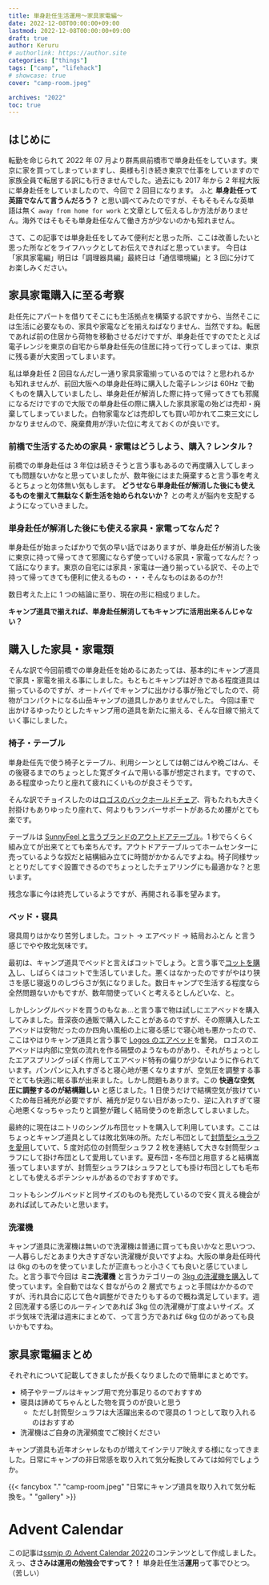 ```yaml
---
title: 単身赴任生活運用〜家具家電編〜
date: 2022-12-08T00:00:00+09:00
lastmod: 2022-12-08T00:00:00+09:00
draft: true
author: Keruru
# authorlink: https://author.site
categories: ["things"]
tags: ["camp", "lifehack"]
# showcase: true
cover: "camp-room.jpeg"

archives: "2022"
toc: true
---
```


<!--  {{< fancybox "." "photos.jpeg" "alt text" "gallery" >}} -->

## はじめに

転勤を命じられて 2022 年 07 月より群馬県前橋市で単身赴任をしています。東京に家を買ってしまっていますし、奥様も引き続き東京で仕事をしていますので家族全員で転居する訳にも行きませんでした。過去にも 2017 年から 2 年程大阪に単身赴任をしていましたので、今回で 2 回目になります。
ふと **単身赴任って英語でなんて言うんだろう？** と思い調べてみたのですが、そもそもそんな英単語は無く `away from home for work` と文章として伝えるしか方法がありません。海外ではそもそも単身赴任なんて働き方が少ないのかも知れません。

さて、この記事では単身赴任をしてみて便利だと思った所、ここは改善したいと思った所などをライフハックとしてお伝えできればと思っています。
今日は「家具家電編」明日は「調理器具編」最終日は「通信環境編」と 3 回に分けてお楽しみください。

## 家具家電購入に至る考察

赴任先にアパートを借りてそこにも生活拠点を構築する訳ですから、当然そこには生活に必要なもの、家具や家電などを揃えねばなりません、当然ですね。転居であれば前の住居から荷物を移動させるだけですが、単身赴任ですのでたとえば電子レンジを東京の自宅から単身赴任先の住居に持って行ってしまっては、東京に残る妻が大変困ってしまいます。

私は単身赴任 2 回目なんだし一通り家具家電揃っているのでは？と思われるかも知れませんが、前回大阪への単身赴任時に購入した電子レンジは 60Hz で動くものを購入していましたし、単身赴任が解消した際に持って帰ってきても邪魔になるだけですので大阪での単身赴任の際に購入した家具家電の殆どは売却・廃棄してしまっていました。白物家電などは売却しても買い叩かれて二束三文にしかなりませんので、廃棄費用が浮いた位に考えておくのが良いです。

### 前橋で生活するための家具・家電はどうしよう、購入？レンタル？

前橋での単身赴任は 3 年位は続きそうと言う事もあるので再度購入してしまっても問題ないかなと思っていましたが、数年後にはまた廃棄すると言う事を考えるとちょっと勿体無い気もします。 **どうせなら単身赴任が解消した後にも使えるものを揃えて無駄なく新生活を始められないか？** との考えが脳内を支配するようになっていきました。

### 単身赴任が解消した後にも使える家具・家電ってなんだ？

単身赴任が始まったばかりで気の早い話ではありますが、単身赴任が解消した後に東京に持って帰ってきて邪魔にならず使っていける家具・家電ってなんだ？って話になります。東京の自宅には家具・家電は一通り揃っている訳で、その上で持って帰ってきても便利に使えるもの・・・そんなものはあるのか?!

数日考えた上に 1 つの結論に至り、現在の形に相成りました。

**キャンプ道具で揃えれば、単身赴任解消してもキャンプに活用出来るんじゃない？**

## 購入した家具・家電類

そんな訳で今回前橋での単身赴任を始めるにあたっては、基本的にキャンプ道具で家具・家電を揃える事にしました。もともとキャンプは好きである程度道具は揃っているのですが、オートバイでキャンプに出かける事が殆どでしたので、荷物がコンパクトになる山岳キャンプの道具しかありませんでした。
今回は車で出かけるゆったりとしたキャンプ用の道具を新たに揃える、そんな目線で揃えていく事にしました。

### 椅子・テーブル

単身赴任先で使う椅子とテーブル、利用シーンとしては朝ごはんや晩ごはん、その後寝るまでのちょっとした寛ぎタイムで用いる事が想定されます。ですので、ある程度ゆったりと座れて疲れにくいものが良さそうです。

そんな訳でチョイスしたのは[ロゴスのバックホールドチェア](https://amzn.to/3AXgPnL)、背もたれも大きく肘掛けもありゆったり座れて、何よりもランバーサポートがあるため腰がとても楽です。

テーブルは [SunnyFeel と言うブランドのアウトドアテーブル](https://amzn.to/3uc78Ol)。1 秒でらくらく組み立てが出来てとても楽ちんです。アウトドアテーブルってホームセンターに売っているような奴だと結構組み立てに時間がかかるんですよね。椅子同様サッととりだしてすぐ設置できるのでちょっとしたチェアリングにも最適かな？と思います。

残念な事に今は終売しているようですが、再開される事を望みます。

### ベッド・寝具

寝具周りはかなり苦労しました。コット → エアベッド → 結局おふとん と言う感じでやや敗北気味です。

最初は、キャンプ道具でベッドと言えばコットでしょう。と言う事で[コットを購入](https://amzn.to/3GWH1lY)し、しばらくはコットで生活していました。悪くはなかったのですがやはり狭さを感じ寝返りのしづらさが気になりました。数日キャンプで生活する程度なら全然問題ないかもですが、数年間使っていくと考えるとしんどいな、と。

しかしシングルベッドを買うのもなぁ...と言う事で物は試しにエアベッドを購入してみました。昔深夜の通販で購入したことがあるのですが、その際購入したエアベッドは安物だったのか四角い風船の上に寝る感じで寝心地も悪かったので、ここはやはりキャンプ道具と言う事で [Logos のエアベッド](https://amzn.to/3GWH1lY)を奮発。
ロゴスのエアベッドは内部に空気の流れを作る隔壁のようなものがあり、それがちょっとしたエアスプリングっぽく作用してエアベッド特有の偏りが少ないように作られています。パンパンに入れすぎると寝心地が悪くなりますが、空気圧を調整する事でとても快適に眠る事が出来ました。しかし問題もあります。この **快適な空気圧に調整するのが結構難しい** と感じました。1 日使うだけで結構空気が抜けていくため毎日補充が必要ですが、補充が足りない日があったり、逆に入れすぎて寝心地悪くなっちゃったりと調整が難しく結局使うのを断念してしまいました。

最終的に現在はニトリのシングル布団セットを購入して利用しています。ここはちょっとキャンプ道具としては敗北気味の所。ただし布団として[封筒型シュラフを愛用](https://amzn.to/3Fe6VjQ)していて、5 度対応位の封筒型シュラフ 2 枚を連結して大きな封筒型シュラフにして掛け布団として愛用しています。夏布団・冬布団と用意すると結構嵩張ってしまいますが、封筒型シュラフはシュラフとしても掛け布団としても毛布としても使えるポテンシャルがあるのでおすすめです。

コットもシングルベッドと同サイズのものも発売しているので安く買える機会があれば試してみたいと思います。

### 洗濯機

キャンプ道具に洗濯機は無いので洗濯機は普通に買っても良いかなと思いつつ、一人暮らしだとあまり大きすぎない洗濯機が良いですよね。大阪の単身赴任時代は 6kg のものを使っていましたが正直もっと小さくても良いと感じていました。と言う事で今回は **ミニ洗濯機** と言うカテゴリーの [3kg の洗濯機を購入](https://amzn.to/3UkDWzd)して使っています。全自動ではなく昔ながらの 2 層式でちょっと手間はかかるのですが、汚れ具合に応じて色々調整ができたりもするので概ね満足しています。週 2 回洗濯する感じのルーティンであれば 3kg 位の洗濯機が丁度よいサイズ。ズボラ気味で洗濯は週末にまとめて、って言う方であれば 6kg 位のがあっても良いかもですね。

## 家具家電編まとめ

それぞれについて記載してきましたが長くなりましたので簡単にまとめです。

- 椅子やテーブルはキャンプ用で充分事足りるのでおすすめ
- 寝具は諦めてちゃんとした物を買うのが良いと思う
  - ただし封筒型シュラフは大活躍出来るので寝具の 1 つとして取り入れるのはおすすめ
- 洗濯機はご自身の洗濯頻度でご検討ください

キャンプ道具も近年オシャレなものが増えてインテリア映えする様になってきました。日常にキャンプの非日常感を取り入れて気分転換してみては如何でしょうか。

{{< fancybox "." "camp-room.jpeg" "日常にキャンプ道具を取り入れて気分転換を。" "gallery" >}}

# Advent Calendar

この記事は[ssmjp の Advent Calendar 2022](https://adventar.org/calendars/8092)のコンテンツとして作成しました。
えっ、**ささみは運用の勉強会ですって？！** 単身赴任生活**運用**って事でひとつ。（苦しい）
